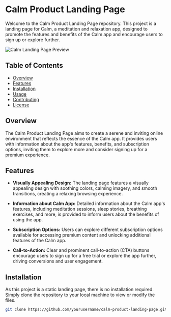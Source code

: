# Calm Product Landing Page

Welcome to the Calm Product Landing Page repository. This project is a landing page for Calm, a meditation and relaxation app, designed to promote the features and benefits of the Calm app and encourage users to sign up or explore further.

![Calm Landing Page Preview](https://github.com/Nasreena847/Calm-Product-Landing-Page/tree/main/images)

## Table of Contents

- [Overview](#overview)
- [Features](#features)
- [Installation](#installation)
- [Usage](#usage)
- [Contributing](#contributing)
- [License](#license)

## Overview

The Calm Product Landing Page aims to create a serene and inviting online environment that reflects the essence of the Calm app. It provides users with information about the app's features, benefits, and subscription options, inviting them to explore more and consider signing up for a premium experience.

## Features

- **Visually Appealing Design:** The landing page features a visually appealing design with soothing colors, calming imagery, and smooth transitions, creating a relaxing browsing experience.
  
- **Information about Calm App:** Detailed information about the Calm app's features, including meditation sessions, sleep stories, breathing exercises, and more, is provided to inform users about the benefits of using the app.
  
- **Subscription Options:** Users can explore different subscription options available for accessing premium content and unlocking additional features of the Calm app.
  
- **Call-to-Action:** Clear and prominent call-to-action (CTA) buttons encourage users to sign up for a free trial or explore the app further, driving conversions and user engagement.

## Installation

As this project is a static landing page, there is no installation required. Simply clone the repository to your local machine to view or modify the files.

```bash
git clone https://github.com/yourusername/calm-product-landing-page.git
